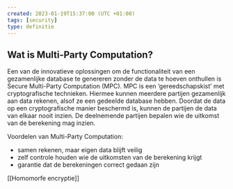 ```yaml
---
created: 2023-01-19T15:37:00 (UTC +01:00)
tags: [security]
type: definitie
---
```

## Wat is Multi-Party Computation?

Een van de innovatieve oplossingen om de functionaliteit van een gezamenlijke database te genereren zonder de data te hoeven onthullen is Secure Multi-Party Computation (MPC). MPC is een ‘gereedschapskist’ met cryptografische technieken. Hiermee kunnen meerdere partijen gezamenlijk aan data rekenen, alsof ze een gedeelde database hebben. Doordat de data op een cryptografische manier beschermd is, kunnen de partijen de data van elkaar nooit inzien. De deelnemende partijen bepalen wie de uitkomst van de berekening mag inzien.

Voordelen van Multi-Party Computation:

-   samen rekenen, maar eigen data blijft veilig
-   zelf controle houden wie de uitkomsten van de berekening krijgt
-   garantie dat de berekeningen correct gedaan zijn

[[Homomorfe encryptie]]